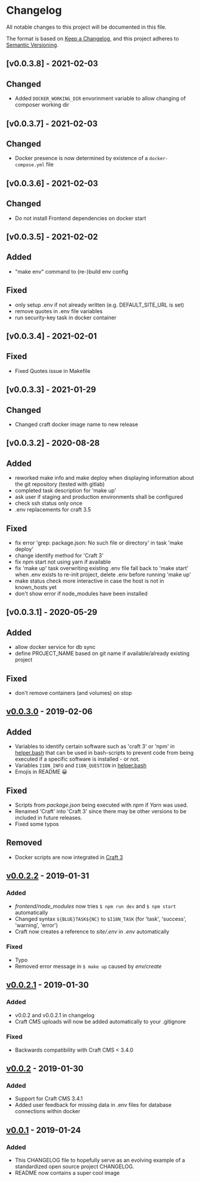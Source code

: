 # Changelog

All notable changes to this project will be documented in this file.

The format is based on [Keep a Changelog](https://keepachangelog.com/en/1.0.0/),
and this project adheres to [Semantic Versioning](https://semver.org/spec/v2.0.0.html).

## [v0.0.3.8] - 2021-02-03

## Changed

- Added `DOCKER_WORKING_DIR` envorinment variable to allow changing of composer working dir

## [v0.0.3.7] - 2021-02-03

## Changed

- Docker presence is now determined by existence of a `docker-compose.yml` file

## [v0.0.3.6] - 2021-02-03

## Changed

- Do not install Frontend dependencies on docker start

## [v0.0.3.5] - 2021-02-02

## Added

- "make env" command to (re-)build env config

## Fixed

- only setup .env if not already written (e.g. DEFAULT_SITE_URL is set)
- remove quotes in .env file variables
- run security-key task in docker container

## [v0.0.3.4] - 2021-02-01

## Fixed

- Fixed Quotes issue in Makefile

## [v0.0.3.3] - 2021-01-29

## Changed

- Changed craft docker image name to new release

## [v0.0.3.2] - 2020-08-28

## Added

- reworked make info and make deploy when displaying information about the git repository (tested with gitlab)
- completed task description for 'make up'
- ask user if staging and production environments shall be configured
- check ssh status only once
- .env replacements for craft 3.5

## Fixed

- fix error 'grep: package.json: No such file or directory' in task 'make deploy'
- change identify method for 'Craft 3'
- fix npm start not using yarn if available
- fix 'make up' task overwriting existing .env file
  fall back to 'make start' when .env exists
  to re-init project, delete .env before running 'make up'
- make status check more interactive in case the host is not in known_hosts yet
- don't show error if node_modules have been installed

## [v0.0.3.1] - 2020-05-29

## Added

- allow docker service for db sync
- define PROJECT_NAME based on git name if available/already existing project

## Fixed

- don't remove containers (and volumes) on stop

## [v0.0.3.0] - 2019-02-06

## Added

- Variables to identify certain software such as 'craft 3' or 'npm' in [helper.bash](helper.bash) that can be used in bash-scripts to prevent code from being executed if a specific software is installed - or not.
- Variables `I18N_INFO` and `I18N_QUESTION` in [helper.bash](helper.bash)
- Emojis in README 😀

## Fixed

- Scripts from _package.json_ being executed with _npm_ if _Yarn_ was used.
- Renamed 'Craft' into 'Craft 3' since there may be other versions to be included in future releases.
- Fixed some typos

## Removed

- Docker scripts are now integrated in [Craft 3](scripts/craft-3)

## [v0.0.2.2] - 2019-01-31

### Added

- _frontend/node_modules_ now tries `$ npm run dev` and `$ npm start` automatically
- Changed syntax `${BLUE}TASK${NC}` to `$I18N_TASK` (for 'task', 'success', 'warning', 'error')
- Craft now creates a reference to _site/.env_ in _.env_ automatically

### Fixed

- Typo
- Removed error message in `$ make up` caused by _env/create_

## [v0.0.2.1] - 2019-01-30

### Added

- v0.0.2 and v0.0.2.1 in changelog
- Craft CMS uploads will now be added automatically to your .gitignore

### Fixed

- Backwards compatibility with Craft CMS < 3.4.0

## [v0.0.2] - 2019-01-30

### Added

- Support for Craft CMS 3.4.1
- Added user feedback for missing data in .env files for database connections within docker

## [v0.0.1] - 2019-01-24

### Added

- This CHANGELOG file to hopefully serve as an evolving example of a
  standardized open source project CHANGELOG.
- README now contains a super cool image

[v0.0.3.0]: https://github.com/fork/make-up/compare/v0.0.2.2...v0.0.3.0
[v0.0.2.2]: https://github.com/fork/make-up/compare/v0.0.2.1...v0.0.2.2
[v0.0.2.1]: https://github.com/fork/make-up/compare/v0.0.2...v0.0.2.1
[v0.0.2]: https://github.com/fork/make-up/compare/v0.0.1...v0.0.2
[v0.0.1]: https://github.com/fork/make-up/tree/v0.0.1
